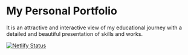 # My Personal Portfolio
It is an attractive and interactive view of my educational journey with a detailed and beautiful presentation of skills and works.

[![Netlify Status](https://api.netlify.com/api/v1/badges/0555e5ff-0e84-45ff-ba0f-8a55a2f87069/deploy-status)](https://app.netlify.com/sites/yogeshgiri/deploys)
